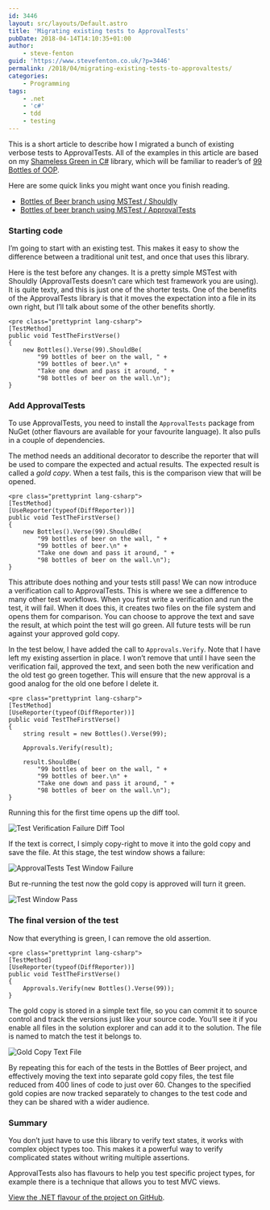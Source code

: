 ```yaml
---
id: 3446
layout: src/layouts/Default.astro
title: 'Migrating existing tests to ApprovalTests'
pubDate: 2018-04-14T14:10:35+01:00
author:
    - steve-fenton
guid: 'https://www.stevefenton.co.uk/?p=3446'
permalink: /2018/04/migrating-existing-tests-to-approvaltests/
categories:
    - Programming
tags:
    - .net
    - 'c#'
    - tdd
    - testing
---
```


This is a short article to describe how I migrated a bunch of existing verbose tests to ApprovalTests. All of the examples in this article are based on my [Shameless Green in C#](https://github.com/Steve-Fenton/BottlesOfBeer) library, which will be familiar to reader’s of [99 Bottles of OOP](https://www.sandimetz.com/99bottles/).

Here are some quick links you might want once you finish reading.

- [Bottles of Beer branch using MSTest / Shouldly](https://github.com/Steve-Fenton/BottlesOfBeer)
- [Bottles of beer branch using MSTest / ApprovalTests](https://github.com/Steve-Fenton/BottlesOfBeer/tree/approvaltests)

### Starting code

I’m going to start with an existing test. This makes it easy to show the difference between a traditional unit test, and once that uses this library.

Here is the test before any changes. It is a pretty simple MSTest with Shouldly (ApprovalTests doesn’t care which test framework you are using). It is quite texty, and this is just one of the shorter tests. One of the benefits of the ApprovalTests library is that it moves the expectation into a file in its own right, but I’ll talk about some of the other benefits shortly.

```
<pre class="prettyprint lang-csharp">
[TestMethod]
public void TestTheFirstVerse()
{
    new Bottles().Verse(99).ShouldBe(
        "99 bottles of beer on the wall, " +
        "99 bottles of beer.\n" +
        "Take one down and pass it around, " +
        "98 bottles of beer on the wall.\n");
}
```

### Add ApprovalTests

To use ApprovalTests, you need to install the `ApprovalTests` package from NuGet (other flavours are available for your favourite language). It also pulls in a couple of dependencies.

The method needs an additional decorator to describe the reporter that will be used to compare the expected and actual results. The expected result is called a *gold copy*. When a test fails, this is the comparison view that will be opened.

```
<pre class="prettyprint lang-csharp">
[TestMethod]
[UseReporter(typeof(DiffReporter))]
public void TestTheFirstVerse()
{
    new Bottles().Verse(99).ShouldBe(
        "99 bottles of beer on the wall, " +
        "99 bottles of beer.\n" +
        "Take one down and pass it around, " +
        "98 bottles of beer on the wall.\n");
}
```

This attribute does nothing and your tests still pass! We can now introduce a verification call to ApprovalTests. This is where we see a difference to many other test workflows. When you first write a verification and run the test, it will fail. When it does this, it creates two files on the file system and opens them for comparison. You can choose to approve the text and save the result, at which point the test will go green. All future tests will be run against your approved gold copy.

In the test below, I have added the call to `Approvals.Verify`. Note that I have left my existing assertion in place. I won’t remove that until I have seen the verification fail, approved the text, and seen both the new verification and the old test go green together. This will ensure that the new approval is a good analog for the old one before I delete it.

```
<pre class="prettyprint lang-csharp">
[TestMethod]
[UseReporter(typeof(DiffReporter))]
public void TestTheFirstVerse()
{
    string result = new Bottles().Verse(99);

    Approvals.Verify(result);

    result.ShouldBe(
        "99 bottles of beer on the wall, " +
        "99 bottles of beer.\n" +
        "Take one down and pass it around, " +
        "98 bottles of beer on the wall.\n");
}
```

Running this for the first time opens up the diff tool.

![Test Verification Failure Diff Tool](https://www.stevefenton.co.uk/wp-content/uploads/2018/04/approvaltests-first-diff.png)

If the text is correct, I simply copy-right to move it into the gold copy and save the file. At this stage, the test window shows a failure:

![ApprovalTests Test Window Failure](https://www.stevefenton.co.uk/wp-content/uploads/2018/04/test-window.png)

But re-running the test now the gold copy is approved will turn it green.

![Test Window Pass](https://www.stevefenton.co.uk/wp-content/uploads/2018/04/green-test-window.png)

### The final version of the test

Now that everything is green, I can remove the old assertion.

```
<pre class="prettyprint lang-csharp">
[TestMethod]
[UseReporter(typeof(DiffReporter))]
public void TestTheFirstVerse()
{
    Approvals.Verify(new Bottles().Verse(99));
}
```

The gold copy is stored in a simple text file, so you can commit it to source control and track the versions just like your source code. You’ll see it if you enable all files in the solution explorer and can add it to the solution. The file is named to match the test it belongs to.

![Gold Copy Text File](https://www.stevefenton.co.uk/wp-content/uploads/2018/04/gold-copy-test-file.png)

By repeating this for each of the tests in the Bottles of Beer project, and effectively moving the text into separate gold copy files, the test file reduced from 400 lines of code to just over 60. Changes to the specified gold copies are now tracked separately to changes to the test code and they can be shared with a wider audience.

### Summary

You don’t just have to use this library to verify text states, it works with complex object types too. This makes it a powerful way to verify complicated states without writing multiple assertions.

ApprovalTests also has flavours to help you test specific project types, for example there is a technique that allows you to test MVC views.

[View the .NET flavour of the project on GitHub](https://github.com/approvals/ApprovalTests.Net).